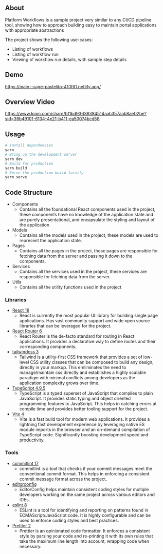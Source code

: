 ## About

Platform Workflows is a sample project very similar to any CI/CD pipeline tool, showing how to approach building easy to maintain portal applications with appropriate abstractions

The project shows the following use-cases:
- Listing of workflows
- Listing of workflow run
- Viewing of workflow run details, with sample step details

## Demo
https://main--sage-pastelito-410f61.netlify.app/

## Overview Video
https://www.loom.com/share/bf1bd93638384514aab357aab8ae02be?sid=36b49101-6134-4e21-b411-ea50074bcd58

## Usage

```bash
# install dependencies
yarn
# Bring up the development server
yarn dev
# Build for production
yarn build
# Serve the production build locally
yarn serve
```


## Code Structure

- Components
  - Contains all the foundational React components used in the project, these components have no knowledge of the application state and are purely presentational, and encapsulate the styling and layout of the application.
- Models
  - Contains all the models used in the project, these models are used to represent the application state.
- Pages
  - Contains all the pages in the project, these pages are responsible for fetching data from the server and passing it down to the components.
- Services
  - Contains all the services used in the project, these services are responsible for fetching data from the server.
- Utils
  - Contains all the utility functions used in the project.




### Libraries

- [React 18](https://reactjs.org/)
  - React is currently the most popular UI library for building single page applications. Has vast community support and wide open source libraries that can be leveraged for the project.
- [React Router 6](https://reactrouter.com)
  - React Router is the de-facto standard for routing in React applications. It provides a declarative way to define routes and their corresponding components.
- [tailwindcss 3](https://tailwindcss.com/)
  - Tailwind is a utility-first CSS framework that provides a set of low-level CSS utility classes that can be composed to build any design, directly in your markup. This emliminates the need to manage/maintain css directly and establishes a highly scalable paradigm with minimal conflicts among developers as the application complexity grows over time.
- [TypeScript 4.9.5](https://www.typescriptlang.org/)
  - TypeScript is a typed superset of JavaScript that compiles to plain JavaScript. It provides static typing and object oriented programming features to JavaScript. This helps in catching errors at compile time and provides better tooling support for the project.
- [Vite 4](https://vitejs.dev/)
  - Vite is a fast build tool for modern web applications. It provides a lightning fast development experience by leveraging native ES module imports in the browser and an on-demand compilation of TypeScript code. Significantly boosting development speed and productivity.


### Tools

- [commitlint 17](https://commitlint.js.org)
  - commitlint is a tool that checks if your commit messages meet the conventional commit format. This helps in enforcing a consistent commit message format across the project.
- [editorconfig](https://editorconfig.org/)
  - EditorConfig helps maintain consistent coding styles for multiple developers working on the same project across various editors and IDEs.
- [eslint 8](https://eslint.org/)
  - ESLint is a tool for identifying and reporting on patterns found in ECMAScript/JavaScript code. It is highly configurable and can be used to enforce coding styles and best practices.
- [Prettier 2](https://prettier.io/)
  - Prettier is an opinionated code formatter. It enforces a consistent style by parsing your code and re-printing it with its own rules that take the maximum line length into account, wrapping code when necessary.


